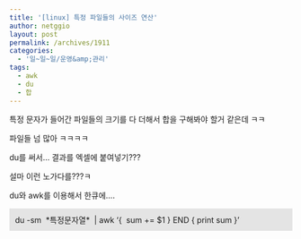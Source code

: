 ```yaml
---
title: '[linux] 특정 파일들의 사이즈 연산'
author: netggio
layout: post
permalink: /archives/1911
categories:
  - '일~일~일/운영&amp;관리'
tags:
  - awk
  - du
  - 합
---
```

특정 문자가 들어간 파일들의 크기를 다 더해서 합을 구해봐야 할거 같은데 ㅋㅋ  
  
파일들 넘 많아 ㅋㅋㅋㅋ   
  
du를 써서&#8230; 결과를 엑셀에 붙여넣기???  
  
설마 이런 노가다를???ㅋ  
  
du와 awk를 이용해서 한큐에&#8230;.  
  
  


<DIV style="PADDING-BOTTOM: 10px; BACKGROUND-COLOR: #e4e4e4; PADDING-LEFT: 10px; PADDING-RIGHT: 10px; PADDING-TOP: 10px">
  du -sm&nbsp; *특정문자열*&nbsp; | awk &#8216;{&nbsp; sum += $1 } END { print sum }&#8217;
</DIV>